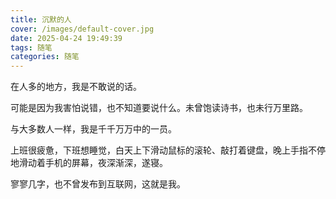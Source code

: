 ```yaml
---
title: 沉默的人
cover: /images/default-cover.jpg
date: 2025-04-24 19:49:39
tags: 随笔
categories: 随笔
---
```


在人多的地方，我是不敢说的话。

可能是因为我害怕说错，也不知道要说什么。未曾饱读诗书，也未行万里路。


与大多数人一样，我是千千万万中的一员。

上班很疲惫，下班想睡觉，白天上下滑动鼠标的滚轮、敲打着键盘，晚上手指不停地滑动着手机的屏幕，夜深渐深，遂寝。


寥寥几字，也不曾发布到互联网，这就是我。
